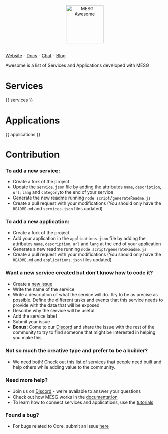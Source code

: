 <p align="center">
  <img src="https://cdn.rawgit.com/mesg-foundation/awesome/master/logo.svg" alt="MESG Awesome" height="120">
  <br/><br/>
</p>

[Website](https://mesg.com/) - [Docs](https://docs.mesg.com/) - [Chat](https://discordapp.com/invite/SaZ5HcE) - [Blog](https://medium.com/mesg)

Awesome is a list of Services and Applications developed with MESG

# Services

{{ services }}

# Applications

{{ applications }}

# Contribution

### To add a new service:
- Create a fork of the project
- Update the `service.json` file by adding the attributes `name`, `description`, `url`, `lang` and `category`to the end of your service
- Generate the new readme running `node script/generateReadme.js`
- Create a pull request with your modifications (You should only have the `README.md` and `services.json` files updated)

### To add a new application:
- Create a fork of the project
- Add your application in the `applications.json` file by adding the attributes `name`, `description`, `url` and `lang` at the end of your application
- Generate a new readme running `node script/generateReadme.js`
- Create a pull request with your modifications (You should only have the `README.md` and `applications.json` files updated)

### Want a new service created but don’t know how to code it?
- Create a [new issue](https://github.com/mesg-foundation/awesome/issues/new)
- Write the name of the service
- Write a description of what the service will do. Try to be as precise as possible. Define the different tasks and events that this service needs to provide with the data that will be exposed
- Describe why the service will be useful
- Add the service label
- Submit your issue
- **Bonus:** Come to our [Discord](https://discord.gg/SaZ5HcE) and share the issue with the rest of the community to try to find someone that might be interested in helping you make this

### Not so much the creative type and prefer to be a builder?
- We need both! Check out this [list of services](https://github.com/mesg-foundation/awesome/issues?q=is%3Aissue+is%3Aopen+label%3Aservice) that people need built and help others while adding value to the community.

### Need more help?
- Join us on [Discord](https://discord.gg/SaZ5HcE) - we’re available to answer your questions
- Check out how MESG works in the [documentation](https://docs.mesg.com)
- To learn how to connect services and applications, use the [tutorials](https://tutorials.mesg.com)

### Found a bug?
- For bugs related to Core, submit an issue [here](https://github.com/mesg-foundation/core/issues)
